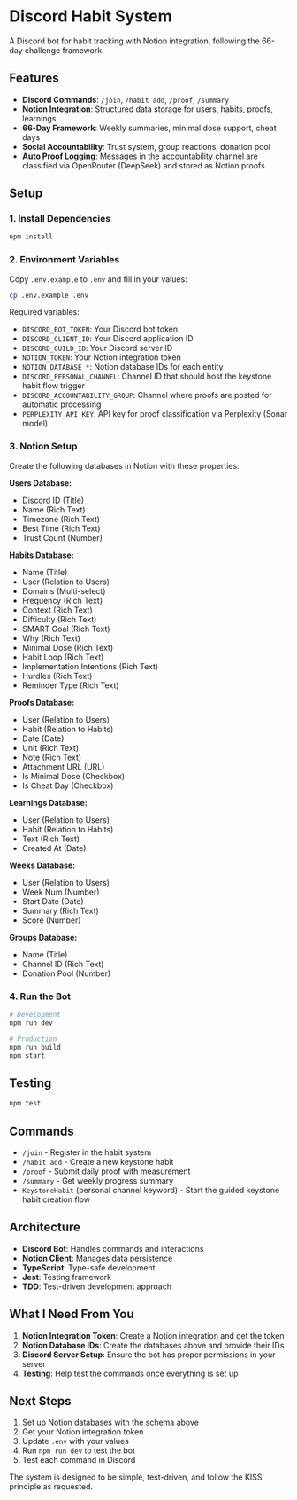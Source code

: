 # Discord Habit System

A Discord bot for habit tracking with Notion integration, following the 66-day challenge framework.

## Features

- **Discord Commands**: `/join`, `/habit add`, `/proof`, `/summary`
- **Notion Integration**: Structured data storage for users, habits, proofs, learnings
- **66-Day Framework**: Weekly summaries, minimal dose support, cheat days
- **Social Accountability**: Trust system, group reactions, donation pool
- **Auto Proof Logging**: Messages in the accountability channel are classified via OpenRouter (DeepSeek) and stored as Notion proofs

## Setup

### 1. Install Dependencies
```bash
npm install
```

### 2. Environment Variables
Copy `.env.example` to `.env` and fill in your values:

```bash
cp .env.example .env
```

Required variables:
- `DISCORD_BOT_TOKEN`: Your Discord bot token
- `DISCORD_CLIENT_ID`: Your Discord application ID
- `DISCORD_GUILD_ID`: Your Discord server ID
- `NOTION_TOKEN`: Your Notion integration token
- `NOTION_DATABASE_*`: Notion database IDs for each entity
- `DISCORD_PERSONAL_CHANNEL`: Channel ID that should host the keystone habit flow trigger
- `DISCORD_ACCOUNTABILITY_GROUP`: Channel where proofs are posted for automatic processing
- `PERPLEXITY_API_KEY`: API key for proof classification via Perplexity (Sonar model)

### 3. Notion Setup
Create the following databases in Notion with these properties:

**Users Database:**
- Discord ID (Title)
- Name (Rich Text)
- Timezone (Rich Text)
- Best Time (Rich Text)
- Trust Count (Number)

**Habits Database:**
- Name (Title)
- User (Relation to Users)
- Domains (Multi-select)
- Frequency (Rich Text)
- Context (Rich Text)
- Difficulty (Rich Text)
- SMART Goal (Rich Text)
- Why (Rich Text)
- Minimal Dose (Rich Text)
- Habit Loop (Rich Text)
- Implementation Intentions (Rich Text)
- Hurdles (Rich Text)
- Reminder Type (Rich Text)

**Proofs Database:**
- User (Relation to Users)
- Habit (Relation to Habits)
- Date (Date)
- Unit (Rich Text)
- Note (Rich Text)
- Attachment URL (URL)
- Is Minimal Dose (Checkbox)
- Is Cheat Day (Checkbox)

**Learnings Database:**
- User (Relation to Users)
- Habit (Relation to Habits)
- Text (Rich Text)
- Created At (Date)

**Weeks Database:**
- User (Relation to Users)
- Week Num (Number)
- Start Date (Date)
- Summary (Rich Text)
- Score (Number)

**Groups Database:**
- Name (Title)
- Channel ID (Rich Text)
- Donation Pool (Number)

### 4. Run the Bot
```bash
# Development
npm run dev

# Production
npm run build
npm start
```

## Testing
```bash
npm test
```

## Commands

- `/join` - Register in the habit system
- `/habit add` - Create a new keystone habit
- `/proof` - Submit daily proof with measurement
- `/summary` - Get weekly progress summary
- `KeystoneHabit` (personal channel keyword) - Start the guided keystone habit creation flow

## Architecture

- **Discord Bot**: Handles commands and interactions
- **Notion Client**: Manages data persistence
- **TypeScript**: Type-safe development
- **Jest**: Testing framework
- **TDD**: Test-driven development approach

## What I Need From You

1. **Notion Integration Token**: Create a Notion integration and get the token
2. **Notion Database IDs**: Create the databases above and provide their IDs
3. **Discord Server Setup**: Ensure the bot has proper permissions in your server
4. **Testing**: Help test the commands once everything is set up

## Next Steps

1. Set up Notion databases with the schema above
2. Get your Notion integration token
3. Update `.env` with your values
4. Run `npm run dev` to test the bot
5. Test each command in Discord

The system is designed to be simple, test-driven, and follow the KISS principle as requested.
